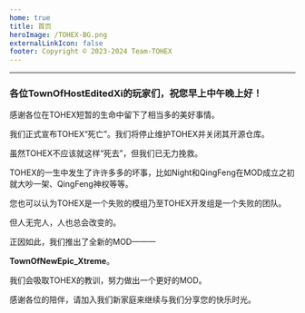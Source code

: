 ```yaml
---
home: true
title: 首页
heroImage: /TOHEX-BG.png
externalLinkIcon: false
footer: Copyright © 2023-2024 Team-TOHEX
---
```

<hr>

### 各位TownOfHostEditedXi的玩家们，祝您早上中午晚上好！
感谢各位在TOHEX短暂的生命中留下了相当多的美好事情。

我们正式宣布TOHEX“死亡”。我们将停止维护TOHEX并关闭其开源仓库。

虽然TOHEX不应该就这样“死去”，但我们已无力挽救。

TOHEX的一生中发生了许许多多的坏事，比如Night和QingFeng在MOD成立之初就大吵一架、QingFeng神权等等。

您也可以认为TOHEX是一个失败的模组乃至TOHEX开发组是一个失败的团队。

但人无完人，人也总会改变的。

正因如此，我们推出了全新的MOD———

**TownOfNewEpic_Xtreme**。

我们会吸取TOHEX的教训，努力做出一个更好的MOD。

感谢各位的陪伴，请加入我们新家庭来继续与我们分享您的快乐时光。
